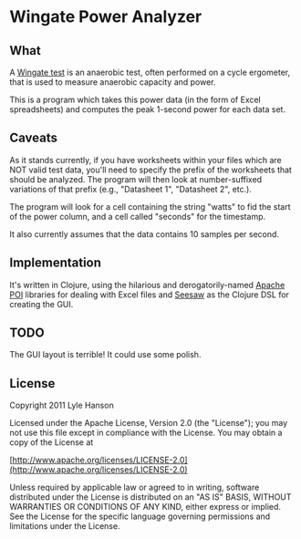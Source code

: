 Wingate Power Analyzer
======================

What
----
A [Wingate test](http://en.wikipedia.org/wiki/Wingate_test) is an anaerobic
test, often performed on a cycle ergometer, that is used to measure anaerobic
capacity and power.

This is a program which takes this power data (in the form of Excel
spreadsheets) and computes the peak 1-second power for each data set.

Caveats
-------
As it stands currently, if you have worksheets within your files which are NOT
valid test data, you'll need to specify the prefix of the worksheets that
should be analyzed.  The program will then look at number-suffixed variations
of that prefix (e.g., "Datasheet 1", "Datasheet 2", etc.).

The program will look for a cell containing the string "watts" to fid the
start of the power column, and a cell called "seconds" for the timestamp.

It also currently assumes that the data contains 10 samples per second.

Implementation
--------------
It's written in Clojure, using the hilarious and derogatorily-named
[Apache POI](http://poi.apache.org/) libraries for dealing with Excel files and
[Seesaw](https://github.com/daveray/seesaw) as the Clojure DSL for creating
the GUI.

TODO
----
The GUI layout is terrible! It could use some polish.

## License

Copyright 2011 Lyle Hanson

Licensed under the Apache License, Version 2.0 (the "License");
you may not use this file except in compliance with the License.
You may obtain a copy of the License at

[http://www.apache.org/licenses/LICENSE-2.0](http://www.apache.org/licenses/LICENSE-2.0)

Unless required by applicable law or agreed to in writing, software
distributed under the License is distributed on an "AS IS" BASIS,
WITHOUT WARRANTIES OR CONDITIONS OF ANY KIND, either express or implied.
See the License for the specific language governing permissions and
limitations under the License.
